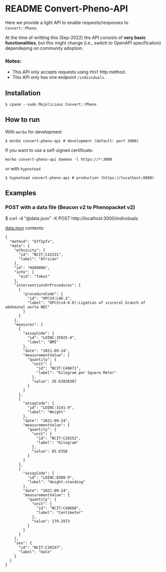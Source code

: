 # README Convert-Pheno-API

Here we provide a light API to enable requests/responses to `Convert::Pheno`. 

At the time of writting this (Sep-2022) the API consists of **very basic functionalities**, but this might change (i.e., switch to OpenAPI specification) dependeping on community adoption.

### Notes:

* This API only accepts requests using `POST` http method.
* This API only has one endpoint `/individuals`.
    
## Installation

    $ cpanm --sudo Mojolicious Convert::Pheno

## How to run

With `morbo` for development

    $ morbo convert-pheno-api # development (default: port 3000)

If you want to use a self-signed certificate:

    morbo convert-pheno-api daemon -l https://*:3000

or with `hypnotoad` 

    $ hypnotoad convert-pheno-api # production (https://localhost:8080)

## Examples

### POST with a data file (Beacon v2 to Phenopacket v2)

   $ curl -d "@data.json" -X POST http://localhost:3000/individuals

[data.json](data.json) contents:
```
{
  "method": "bff2pfx",
  "data": {
    "ethnicity": {
      "id": "NCIT:C42331",
      "label": "African"
    },
    "id": "HG00096",
    "info": {
      "eid": "fake1"
    },
    "interventionsOrProcedures": [
      {
        "procedureCode": {
          "id": "OPCS4:L46.3",
          "label": "OPCS(v4-0.0):Ligation of visceral branch of abdominal aorta NEC"
        }
      }
    ],
    "measures": [
      {
        "assayCode": {
          "id": "LOINC:35925-4",
          "label": "BMI"
        },
        "date": "2021-09-24",
        "measurementValue": {
          "quantity": {
            "unit": {
              "id": "NCIT:C49671",
              "label": "Kilogram per Square Meter"
            },
            "value": 26.63838307
          }
        }
      },
      {
        "assayCode": {
          "id": "LOINC:3141-9",
          "label": "Weight"
        },
        "date": "2021-09-24",
        "measurementValue": {
          "quantity": {
            "unit": {
              "id": "NCIT:C28252",
              "label": "Kilogram"
            },
            "value": 85.6358
          }
        }
      },
      {
        "assayCode": {
          "id": "LOINC:8308-9",
          "label": "Height-standing"
        },
        "date": "2021-09-24",
        "measurementValue": {
          "quantity": {
            "unit": {
              "id": "NCIT:C49668",
              "label": "Centimeter"
            },
            "value": 179.2973
          }
        }
      }
    ],
    "sex": {
      "id": "NCIT:C20197",
      "label": "male"
    }
  }
}
```
